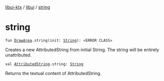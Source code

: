 [libui-ktx](../index.md) / [libui](index.md) / [string](./string.md)

# string

`fun `[`DrawArea`](-draw-area/index.md)`.string(init: `[`String`](https://kotlinlang.org/api/latest/jvm/stdlib/kotlin/-string/index.html)`): <ERROR CLASS>`

Creates a new AttributedString from initial String. The string will be entirely unattributed.

`val `[`AttributedString`](-attributed-string/index.md)`.string: `[`String`](https://kotlinlang.org/api/latest/jvm/stdlib/kotlin/-string/index.html)

Returns the textual content of AttributedString.

